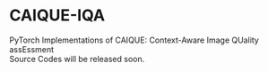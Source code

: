 # CAIQUE-IQA
PyTorch Implementations of CAIQUE: Context-Aware Image QUality assEssment<br>
Source Codes will be released soon.
